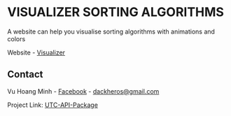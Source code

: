 

# VISUALIZER SORTING ALGORITHMS
A website can help you visualise sorting algorithms with animations and colors

Website - [Visualizer](https://visualizer-theta.vercel.app/)
<br />

<!-- CONTACT -->
## Contact

Vu Hoang Minh - [Facebook](https://www.facebook.com/swag.lauch) - dackheros@gmail.com

Project Link: [UTC-API-Package](https://github.com/hminh2027/Visualizer)
